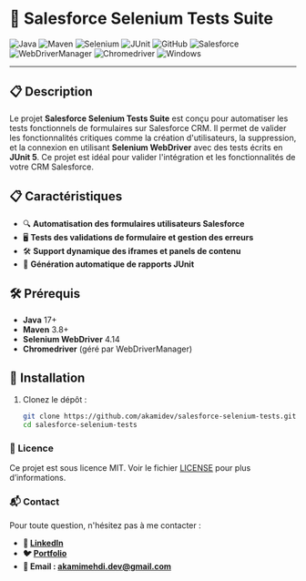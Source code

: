 # 🏢 Salesforce Selenium Tests Suite

![Java](https://img.shields.io/badge/Java-17-007396?style=for-the-badge&logo=java&logoColor=white)
![Maven](https://img.shields.io/badge/Maven-3.8.8-C71A36?style=for-the-badge&logo=apache-maven&logoColor=white)
![Selenium](https://img.shields.io/badge/Selenium-4.14-43B02A?style=for-the-badge&logo=selenium&logoColor=white)
![JUnit](https://img.shields.io/badge/JUnit-5.10.0-25A162?style=for-the-badge&logo=junit5&logoColor=white)
![GitHub](https://img.shields.io/badge/GitHub-Repository-181717?style=for-the-badge&logo=github&logoColor=white)
![Salesforce](https://img.shields.io/badge/Salesforce-CRM-00A1E0?style=for-the-badge&logo=salesforce&logoColor=white)
![WebDriverManager](https://img.shields.io/badge/WebDriverManager-5.5.3-007396?style=for-the-badge)
![Chromedriver](https://img.shields.io/badge/Chromedriver-131.0.6778.69-4B8BBE?style=for-the-badge)
![Windows](https://img.shields.io/badge/Windows-11-0078D6?style=for-the-badge&logo=windows&logoColor=white)

---

## 📋 Description
Le projet **Salesforce Selenium Tests Suite** est conçu pour automatiser les tests fonctionnels de formulaires sur Salesforce CRM. Il permet de valider les fonctionnalités critiques comme la création d'utilisateurs, la suppression, et la connexion en utilisant **Selenium WebDriver** avec des tests écrits en **JUnit 5**. Ce projet est idéal pour valider l'intégration et les fonctionnalités de votre CRM Salesforce.

## 📋 Caractéristiques
- 🔍 **Automatisation des formulaires utilisateurs Salesforce**
- 🖥️ **Tests des validations de formulaire et gestion des erreurs**
- 🛠️ **Support dynamique des iframes et panels de contenu**
- 📄 **Génération automatique de rapports JUnit**

## 🛠️ Prérequis
- **Java** 17+
- **Maven** 3.8+
- **Selenium WebDriver** 4.14
- **Chromedriver** (géré par WebDriverManager)

## 🚀 Installation
1. Clonez le dépôt :
   ```bash
   git clone https://github.com/akamidev/salesforce-selenium-tests.git
   cd salesforce-selenium-tests

### 📜 Licence
Ce projet est sous licence MIT. Voir le fichier [LICENSE]() pour plus d’informations.

### 📬 Contact

Pour toute question, n'hésitez pas à me contacter :

- **💼 [LinkedIn](https://www.linkedin.com/in/akami-mehdi/)**
- **🐦 [Portfolio](https://akamimehdi.netlify.app/)**
- **📧 Email : akamimehdi.dev@gmail.com**

